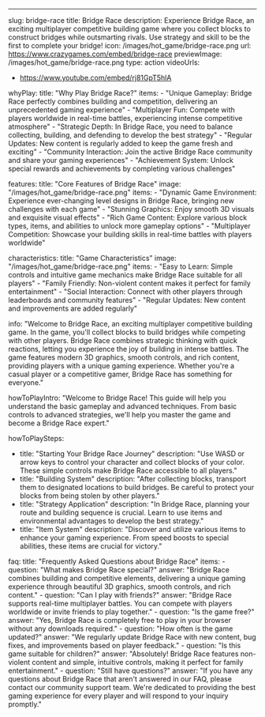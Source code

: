 ---
slug: bridge-race
title: Bridge Race
description: Experience Bridge Race, an exciting multiplayer competitive building game where you collect blocks to construct bridges while outsmarting rivals. Use strategy and skill to be the first to complete your bridge!
icon: /images/hot_game/bridge-race.png
url: https://www.crazygames.com/embed/bridge-race
previewImage: /images/hot_game/bridge-race.png
type: action
videoUrls:
  - https://www.youtube.com/embed/rj81GpT5hlA

whyPlay:
  title: "Why Play Bridge Race?"
  items:
    - "Unique Gameplay: Bridge Race perfectly combines building and competition, delivering an unprecedented gaming experience"
    - "Multiplayer Fun: Compete with players worldwide in real-time battles, experiencing intense competitive atmosphere"
    - "Strategic Depth: In Bridge Race, you need to balance collecting, building, and defending to develop the best strategy"
    - "Regular Updates: New content is regularly added to keep the game fresh and exciting"
    - "Community Interaction: Join the active Bridge Race community and share your gaming experiences"
    - "Achievement System: Unlock special rewards and achievements by completing various challenges"

features:
  title: "Core Features of Bridge Race"
  image: "/images/hot_game/bridge-race.png"
  items:
    - "Dynamic Game Environment: Experience ever-changing level designs in Bridge Race, bringing new challenges with each game"
    - "Stunning Graphics: Enjoy smooth 3D visuals and exquisite visual effects"
    - "Rich Game Content: Explore various block types, items, and abilities to unlock more gameplay options"
    - "Multiplayer Competition: Showcase your building skills in real-time battles with players worldwide"

characteristics:
  title: "Game Characteristics"
  image: "/images/hot_game/bridge-race.png"
  items:
    - "Easy to Learn: Simple controls and intuitive game mechanics make Bridge Race suitable for all players"
    - "Family Friendly: Non-violent content makes it perfect for family entertainment"
    - "Social Interaction: Connect with other players through leaderboards and community features"
    - "Regular Updates: New content and improvements are added regularly"

info: "Welcome to Bridge Race, an exciting multiplayer competitive building game. In the game, you'll collect blocks to build bridges while competing with other players. Bridge Race combines strategic thinking with quick reactions, letting you experience the joy of building in intense battles. The game features modern 3D graphics, smooth controls, and rich content, providing players with a unique gaming experience. Whether you're a casual player or a competitive gamer, Bridge Race has something for everyone."

howToPlayIntro: "Welcome to Bridge Race! This guide will help you understand the basic gameplay and advanced techniques. From basic controls to advanced strategies, we'll help you master the game and become a Bridge Race expert."

howToPlaySteps:
  - title: "Starting Your Bridge Race Journey"
    description: "Use WASD or arrow keys to control your character and collect blocks of your color. These simple controls make Bridge Race accessible to all players."
  - title: "Building System"
    description: "After collecting blocks, transport them to designated locations to build bridges. Be careful to protect your blocks from being stolen by other players."
  - title: "Strategy Application"
    description: "In Bridge Race, planning your route and building sequence is crucial. Learn to use items and environmental advantages to develop the best strategy."
  - title: "Item System"
    description: "Discover and utilize various items to enhance your gaming experience. From speed boosts to special abilities, these items are crucial for victory."

faq:
  title: "Frequently Asked Questions about Bridge Race"
  items:
    - question: "What makes Bridge Race special?"
      answer: "Bridge Race combines building and competitive elements, delivering a unique gaming experience through beautiful 3D graphics, smooth controls, and rich content."
    - question: "Can I play with friends?"
      answer: "Bridge Race supports real-time multiplayer battles. You can compete with players worldwide or invite friends to play together."
    - question: "Is the game free?"
      answer: "Yes, Bridge Race is completely free to play in your browser without any downloads required."
    - question: "How often is the game updated?"
      answer: "We regularly update Bridge Race with new content, bug fixes, and improvements based on player feedback."
    - question: "Is this game suitable for children?"
      answer: "Absolutely! Bridge Race features non-violent content and simple, intuitive controls, making it perfect for family entertainment."
    - question: "Still have questions?"
      answer: "If you have any questions about Bridge Race that aren't answered in our FAQ, please contact our community support team. We're dedicated to providing the best gaming experience for every player and will respond to your inquiry promptly." 